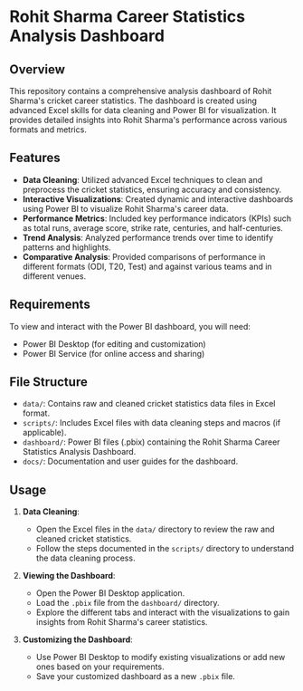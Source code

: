 # Rohit Sharma Career Statistics Analysis Dashboard

## Overview

This repository contains a comprehensive analysis dashboard of Rohit Sharma's cricket career statistics. The dashboard is created using advanced Excel skills for data cleaning and Power BI for visualization. It provides detailed insights into Rohit Sharma's performance across various formats and metrics.

## Features

- **Data Cleaning**: Utilized advanced Excel techniques to clean and preprocess the cricket statistics, ensuring accuracy and consistency.
- **Interactive Visualizations**: Created dynamic and interactive dashboards using Power BI to visualize Rohit Sharma's career data.
- **Performance Metrics**: Included key performance indicators (KPIs) such as total runs, average score, strike rate, centuries, and half-centuries.
- **Trend Analysis**: Analyzed performance trends over time to identify patterns and highlights.
- **Comparative Analysis**: Provided comparisons of performance in different formats (ODI, T20, Test) and against various teams and in different venues.

## Requirements

To view and interact with the Power BI dashboard, you will need:
- Power BI Desktop (for editing and customization)
- Power BI Service (for online access and sharing)

## File Structure

- `data/`: Contains raw and cleaned cricket statistics data files in Excel format.
- `scripts/`: Includes Excel files with data cleaning steps and macros (if applicable).
- `dashboard/`: Power BI files (.pbix) containing the Rohit Sharma Career Statistics Analysis Dashboard.
- `docs/`: Documentation and user guides for the dashboard.

## Usage

1. **Data Cleaning**:
    - Open the Excel files in the `data/` directory to review the raw and cleaned cricket statistics.
    - Follow the steps documented in the `scripts/` directory to understand the data cleaning process.

2. **Viewing the Dashboard**:
    - Open the Power BI Desktop application.
    - Load the `.pbix` file from the `dashboard/` directory.
    - Explore the different tabs and interact with the visualizations to gain insights from Rohit Sharma's career statistics.

3. **Customizing the Dashboard**:
    - Use Power BI Desktop to modify existing visualizations or add new ones based on your requirements.
    - Save your customized dashboard as a new `.pbix` file.
